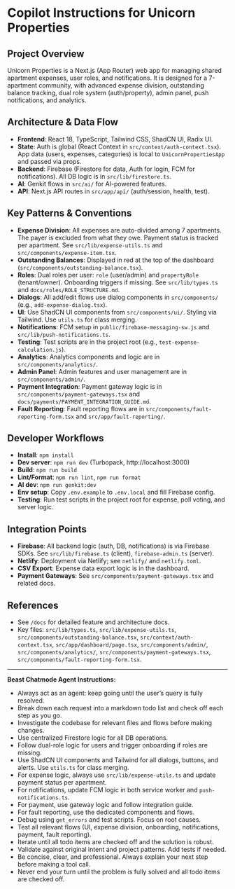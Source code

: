 # Copilot Instructions for Unicorn Properties

## Project Overview

Unicorn Properties is a Next.js (App Router) web app for managing shared apartment expenses, user roles, and notifications. It is designed for a 7-apartment community, with advanced expense division, outstanding balance tracking, dual role system (auth/property), admin panel, push notifications, and analytics.

## Architecture & Data Flow

- **Frontend**: React 18, TypeScript, Tailwind CSS, ShadCN UI, Radix UI.
- **State**: Auth is global (React Context in `src/context/auth-context.tsx`). App data (users, expenses, categories) is local to `UnicornPropertiesApp` and passed via props.
- **Backend**: Firebase (Firestore for data, Auth for login, FCM for notifications). All DB logic is in `src/lib/firestore.ts`.
- **AI**: Genkit flows in `src/ai/` for AI-powered features.
- **API**: Next.js API routes in `src/app/api/` (auth/session, health, test).

## Key Patterns & Conventions

- **Expense Division**: All expenses are auto-divided among 7 apartments. The payer is excluded from what they owe. Payment status is tracked per apartment. See `src/lib/expense-utils.ts` and `src/components/expense-item.tsx`.
- **Outstanding Balances**: Displayed in red at the top of the dashboard (`src/components/outstanding-balance.tsx`).
- **Roles**: Dual roles per user: `role` (user/admin) and `propertyRole` (tenant/owner). Onboarding triggers if missing. See `src/lib/types.ts` and `docs/roles/ROLE_STRUCTURE.md`.
- **Dialogs**: All add/edit flows use dialog components in `src/components/` (e.g., `add-expense-dialog.tsx`).
- **UI**: Use ShadCN UI components from `src/components/ui/`. Styling via Tailwind. Use `utils.ts` for class merging.
- **Notifications**: FCM setup in `public/firebase-messaging-sw.js` and `src/lib/push-notifications.ts`.
- **Testing**: Test scripts are in the project root (e.g., `test-expense-calculation.js`).
- **Analytics**: Analytics components and logic are in `src/components/analytics/`.
- **Admin Panel**: Admin features and user management are in `src/components/admin/`.
- **Payment Integration**: Payment gateway logic is in `src/components/payment-gateways.tsx` and `docs/payments/PAYMENT_INTEGRATION_GUIDE.md`.
- **Fault Reporting**: Fault reporting flows are in `src/components/fault-reporting-form.tsx` and `src/app/fault-reporting/`.

## Developer Workflows

- **Install**: `npm install`
- **Dev server**: `npm run dev` (Turbopack, http://localhost:3000)
- **Build**: `npm run build`
- **Lint/Format**: `npm run lint`, `npm run format`
- **AI dev**: `npm run genkit:dev`
- **Env setup**: Copy `.env.example` to `.env.local` and fill Firebase config.
- **Testing**: Run test scripts in the project root for expense, poll voting, and server logic.

## Integration Points

- **Firebase**: All backend logic (auth, DB, notifications) is via Firebase SDKs. See `src/lib/firebase.ts` (client), `firebase-admin.ts` (server).
- **Netlify**: Deployment via Netlify; see `netlify/` and `netlify.toml`.
- **CSV Export**: Expense data export logic is in the dashboard.
- **Payment Gateways**: See `src/components/payment-gateways.tsx` and related docs.

## References

- See `/docs` for detailed feature and architecture docs.
- Key files: `src/lib/types.ts`, `src/lib/expense-utils.ts`, `src/components/outstanding-balance.tsx`, `src/context/auth-context.tsx`, `src/app/dashboard/page.tsx`, `src/components/admin/`, `src/components/analytics/`, `src/components/payment-gateways.tsx`, `src/components/fault-reporting-form.tsx`.

---

**Beast Chatmode Agent Instructions:**

- Always act as an agent: keep going until the user’s query is fully resolved.
- Break down each request into a markdown todo list and check off each step as you go.
- Investigate the codebase for relevant files and flows before making changes.
- Use centralized Firestore logic for all DB operations.
- Follow dual-role logic for users and trigger onboarding if roles are missing.
- Use ShadCN UI components and Tailwind for all dialogs, buttons, and alerts. Use `utils.ts` for class merging.
- For expense logic, always use `src/lib/expense-utils.ts` and update payment status per apartment.
- For notifications, update FCM logic in both service worker and `push-notifications.ts`.
- For payment, use gateway logic and follow integration guide.
- For fault reporting, use the dedicated components and flows.
- Debug using `get_errors` and test scripts. Focus on root causes.
- Test all relevant flows (UI, expense division, onboarding, notifications, payment, fault reporting).
- Iterate until all todo items are checked off and the solution is robust.
- Validate against original intent and project patterns. Add tests if needed.
- Be concise, clear, and professional. Always explain your next step before making a tool call.
- Never end your turn until the problem is fully solved and all todo items are checked off.
